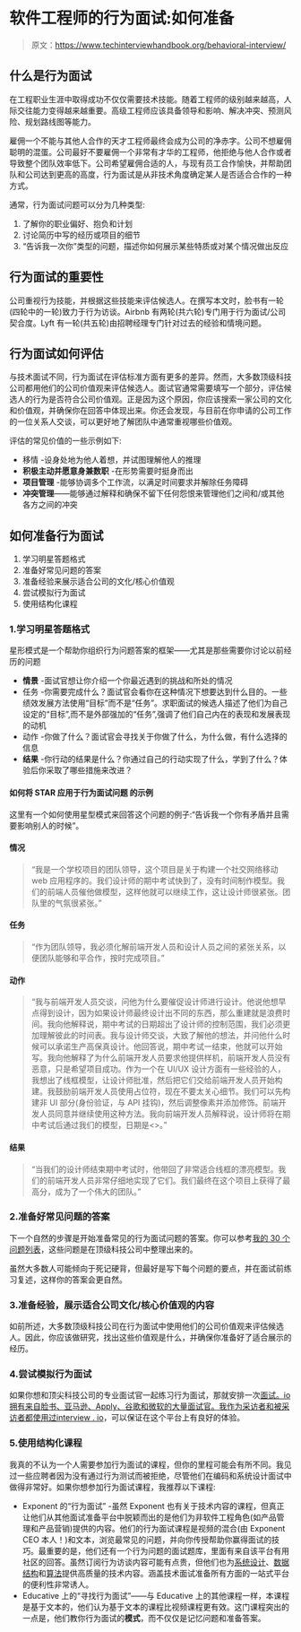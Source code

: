 # 软件工程师的行为面试:如何准备

> 原文：<https://www.techinterviewhandbook.org/behavioral-interview/>



## 什么是行为面试[](#what-are-behavioral-interviews "Direct link to heading")

在工程职业生涯中取得成功不仅仅需要技术技能。随着工程师的级别越来越高，人际交往能力变得越来越重要。高级工程师应该具备领导和影响、解决冲突、预测风险、规划路线图等能力。

雇佣一个不能与其他人合作的天才工程师最终会成为公司的净赤字。公司不想雇佣聪明的混蛋。公司最好不要雇佣一个非常有才华的工程师，他拒绝与他人合作或者导致整个团队效率低下。公司希望雇佣合适的人，与现有员工合作愉快，并帮助团队和公司达到更高的高度，行为面试是从非技术角度确定某人是否适合合作的一种方式。

通常，行为面试问题可以分为几种类型:

1.  了解你的职业偏好、抱负和计划
2.  讨论简历中写的经历或项目的细节
3.  “告诉我一次你”类型的问题，描述你如何展示某些特质或对某个情况做出反应

## 行为面试的重要性[](#the-importance-of-behavioral-interviews "Direct link to heading")

公司重视行为技能，并根据这些技能来评估候选人。在撰写本文时，脸书有一轮(四轮中的一轮)致力于行为访谈。Airbnb 有两轮(共六轮)专门用于行为面试/公司契合度。Lyft 有一轮(共五轮)由招聘经理专门针对过去的经验和情境问题。

## 行为面试如何评估[](#how-are-behavioral-interviews-evaluated "Direct link to heading")

与技术面试不同，行为面试在评估标准方面有更多的差异。然而，大多数顶级科技公司都用他们的公司价值观来评估候选人。面试官通常需要填写一个部分，评估候选人的行为是否符合公司价值观。正是因为这个原因，你应该搜索一家公司的文化和价值观，并确保你在回答中体现出来。你还会发现，与目前在你申请的公司工作的一位关系人交谈，可以更好地了解团队中通常重视哪些价值观。

评估的常见价值的一些示例如下:

*   移情 -设身处地为他人着想，并试图理解他人的推理
*   **积极主动并愿意身兼数职** -在形势需要时挺身而出
*   **项目管理** -能够协调多个工作流，以满足时间要求并解除任务障碍
*   **冲突管理**——能够通过解释和确保不留下任何怨恨来管理他们之间和/或其他各方之间的冲突

## 如何准备行为面试[](#how-to-prepare-for-behavioral-interviews "Direct link to heading")

1.  学习明星答题格式
2.  准备好常见问题的答案
3.  准备经验来展示适合公司的文化/核心价值观
4.  尝试模拟行为面试
5.  使用结构化课程

### 1.学习明星答题格式[](#1-learn-the-star-answer-format "Direct link to heading")

星形模式是一个帮助你组织行为问题答案的框架——尤其是那些需要你讨论以前经历的问题

*   **情景** -面试官想让你介绍一个你最近遇到的挑战和所处的情况
*   任务 -你需要完成什么？面试官会看你在这种情况下想要达到什么目的。一些绩效发展方法使用“目标”而不是“任务”。求职面试的候选人描述了他们为自己设定的“目标”,而不是外部强加的“任务”,强调了他们自己内在的表现和发展表现的动机
*   动作 -你做了什么？面试官会寻找关于你做了什么，为什么做，有什么选择的信息
*   **结果** -你行动的结果是什么？你通过自己的行动实现了什么，学到了什么？体验后你采取了哪些措施来改进？

#### 如何将 STAR 应用于行为面试问题 [](#example-of-how-to-apply-star-to-a-behavioral-interview-question "Direct link to heading") 的示例

这里有一个如何使用星型模式来回答这个问题的例子:“告诉我一个你有矛盾并且需要影响别人的时候”。

#### 情况[](#situation "Direct link to heading")

> “我是一个学校项目的团队领导，这个项目是关于构建一个社交网络移动 web 应用程序的。我们设计师的期中考试快到了，没有时间制作模型。我们的前端人员催他做模型，这样他就可以继续工作，这让设计师很紧张。团队里的气氛很紧张。”

#### 任务[](#task "Direct link to heading")

> “作为团队领导，我必须化解前端开发人员和设计人员之间的紧张关系，以便团队能够和平合作，按时完成项目。”

#### 动作[](#action "Direct link to heading")

> “我与前端开发人员交谈，问他为什么要催促设计师进行设计。他说他想早点得到设计，因为如果设计师最终设计出不同的东西，那么重建就是浪费时间。我向他解释说，期中考试的日期超出了设计师的控制范围，我们必须更加理解彼此的时间表。我与设计师交谈，大致了解他的想法，并问他什么时候可以承诺生产高保真设计。他回答说，期中考试一结束，他就可以开始写。我向他解释了为什么前端开发人员要求他提供样机，前端开发人员没有恶意，只是希望项目成功。作为一个在 UI/UX 设计方面有一些经验的人，我想出了线框模型，让设计师批准，然后把它们交给前端开发人员开始构建。我鼓励前端开发人员使用占位符，现在不要太关心细节。我们可以先构建非 UI 部分(身份验证，与 API 挂钩)，然后调整像素并添加修饰。前端开发人员同意并继续使用这种方法。我向前端开发人员解释说，设计师将在期中考试后通过我们的模型，日期是<>。”

#### 结果[](#result "Direct link to heading")

> “当我们的设计师结束期中考试时，他带回了非常适合线框的漂亮模型。我们的前端开发人员非常仔细地实现了它们。我们最终在这个项目上获得了最高分，成为了一个伟大的团队。”

### 2.准备好常见问题的答案[](#2-prepare-your-answers-to-commonly-asked-questions "Direct link to heading")

下一个自然的步骤是开始准备常见的行为面试问题的答案。你可以参考[我的 30 个问题列表](/behavioral-interview-questions/)，这些问题是在顶级科技公司中整理出来的。

虽然大多数人可能倾向于死记硬背，但最好是写下每个问题的要点，并在面试前练习复述，这样你的答案会更自然。

### 3.准备经验，展示适合公司文化/核心价值观的内容[](#3-prepare-experiences-to-showcase-fit-to-the-companys-culture--core-values "Direct link to heading")

如前所述，大多数顶级科技公司在行为面试中使用他们的公司价值观来评估候选人。因此，你应该做研究，找出这些价值观是什么，并确保你准备好了适合展示的经历。

### 4.尝试模拟行为面试[](#4-try-out-mock-behavioral-interviews "Direct link to heading")

如果你想和顶尖科技公司的专业面试官一起练习行为面试，那就安排一次[面试。io 拥有来自脸书、亚马逊、Apply、谷歌和微软的大量面试官。我作为采访者和被采访者都使用过](https://iio.sh/r/DMCa)[interview . io](https://iio.sh/r/DMCa)，可以保证在这个平台上有良好的体验。

### 5.使用结构化课程[](#5-use-structured-courses "Direct link to heading")

我真的不认为一个人需要参加行为面试的课程，但你的里程可能会有所不同。我见过一些应聘者因为没有通过行为测试而被拒绝，尽管他们在编码和系统设计面试中做得非常好。如果你想参加行为面试课程，我推荐以下课程:

*   Exponent 的“行为面试” -虽然 Exponent 也有关于技术内容的课程，但真正让他们从其他面试准备平台中脱颖而出的是他们为非软件工程角色(如产品管理和产品营销)提供的内容。他们的行为面试课程是视频的混合(由 Exponent CEO 本人！)和文本，浏览最常见的问题，并向你传授帮助你赢得面试的技巧。最重要的是，他们还有一个行为问题的面试题库，里面有来自该平台有用社区的回答。虽然订阅行为访谈内容可能有点贵，但他们也为[系统设计](https://www.tryexponent.com/courses/system-design-interview?ref=techinterviewhandbook)、[数据结构](https://www.tryexponent.com/courses/swe-practice?ref=techinterviewhandbook)和[算法](https://www.tryexponent.com/courses/algorithms?ref=techinterviewhandbook)提供高质量的技术内容。涵盖技术面试准备所有方面的一站式平台的便利性非常诱人。
*   Educative 上的“寻找行为面试”——与 Educative 上的其他课程一样，本课程是基于文本的，他们认为基于文本的课程比视频课程更有效。这门课程突出的一点是，他们教你行为面试的**模式**，而不仅仅是记忆问题和准备答案。

